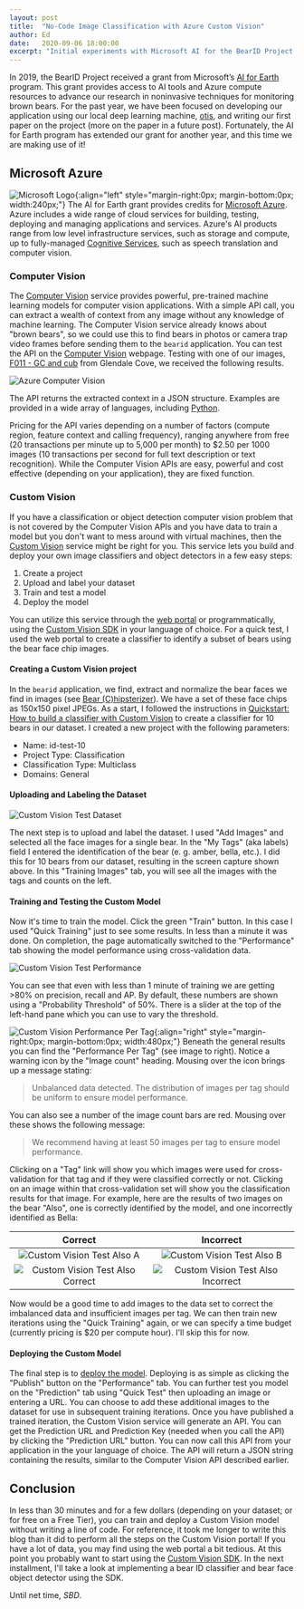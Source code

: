```yaml
---
layout: post
title:  "No-Code Image Classification with Azure Custom Vision"
author: Ed
date:   2020-09-06 18:00:00
excerpt: "Initial experiments with Microsoft AI for the BearID Project through Microsoft's AI for Earth program. Creating an image classifier without writing any code using Microsoft Azure Custom Vision."
---
```

In 2019, the BearID Project received a grant from Microsoft’s [AI for Earth](https://www.microsoft.com/en-us/ai/ai-for-earth) program. This grant provides access to AI tools and Azure compute resources to advance our research in noninvasive techniques for monitoring brown bears. For the past year, we have been focused on developing our application using our local deep learning machine, [otis](https://hypraptive.github.io/2017/02/13/dl-computer-build.html), and writing our first paper on the project (more on the paper in a future post). Fortunately, the AI for Earth program has extended our grant for another year, and this time we are making use of it!

## Microsoft Azure

![Microsoft Logo](/assets/ai-for-earth/MicrosoftLogo.png){:align="left" style="margin-right:0px; margin-bottom:0px; width:240px;"} The AI for Earth grant provides credits for [Microsoft Azure](https://azure.microsoft.com/). Azure includes a wide range of cloud services for building, testing, deploying and managing applications and services. Azure's AI products range from low level infrastructure services, such as storage and compute, up to fully-managed [Cognitive Services](https://azure.microsoft.com/en-us/services/cognitive-services/), such as speech translation and computer vision.

### Computer Vision

The [Computer Vision](https://azure.microsoft.com/en-us/services/cognitive-services/computer-vision/) service provides powerful, pre-trained machine learning models for computer vision applications. With a simple API call, you can extract a wealth of context from any image without any knowledge of machine learning. The Computer Vision service already knows about "brown bears", so we could use this to find bears in photos or camera trap video frames before sending them to the `bearid` application. You can test the API on the [Computer Vision](https://azure.microsoft.com/en-us/services/cognitive-services/computer-vision/) webpage. Testing with one of our images, [F011 - GC and cub](http://bearresearch.org/gc/) from Glendale Cove, we received the following results.

![Azure Computer Vision](/assets/ai-for-earth/AzureComputerVision.png)

The API returns the extracted context in a JSON structure. Examples are provided in a wide array of languages, including [Python](https://docs.microsoft.com/en-us/azure/cognitive-services/computer-vision/quickstarts-sdk/client-library?pivots=programming-language-python).

Pricing for the API varies depending on a number of factors (compute region, feature context and calling frequency), ranging anywhere from free (20 transactions per minute up to 5,000 per month) to $2.50 per 1000 images (10 transactions per second for full text description or text recognition). While the Computer Vision APIs are easy, powerful and cost effective (depending on your application), they are fixed function.

### Custom Vision

If you have a classification or object detection computer vision problem that is not covered by the Computer Vision APIs and you have data to train a model but you don't want to mess around with virtual machines, then the [Custom Vision](https://azure.microsoft.com/en-us/services/cognitive-services/custom-vision-service/) service might be right for you. This service lets you build and deploy your own image classifiers and object detectors in a few easy steps:

1. Create a project
2. Upload and label your dataset
3. Train and test a model
4. Deploy the model

You can utilize this service through the [web portal](https://docs.microsoft.com/en-us/azure/cognitive-services/custom-vision-service/getting-started-build-a-classifier) or programmatically, using the [Custom Vision SDK](https://docs.microsoft.com/en-us/azure/cognitive-services/custom-vision-service/quickstarts/image-classification?pivots=programming-language-python) in your language of choice. For a quick test, I used the web portal to create a classifier to identify a subset of bears using the bear face chip images.

#### Creating a Custom Vision project

In the `bearid` application, we find, extract and normalize the bear faces we find in images (see [Bear (C)hipsterizer](https://hypraptive.github.io/2017/02/24/bear-chipsterizer.html)). We have a set of these face chips as 150x150 pixel JPEGs. As a start, I followed the instructions in [Quickstart: How to build a classifier with Custom Vision](https://docs.microsoft.com/en-us/azure/cognitive-services/custom-vision-service/getting-started-build-a-classifier) to create a classifier for 10 bears in our dataset. I created a new project with the following parameters:

* Name: id-test-10
* Project Type: Classification
* Classification Type: Multiclass
* Domains: General

#### Uploading and Labeling the Dataset

![Custom Vision Test Dataset](/assets/ai-for-earth/id-test-dataset.png)

The next step is to upload and label the dataset. I used "Add Images" and selected all the face images for a single bear. In the "My Tags" (aka labels) field I entered the identification of the bear (e. g. amber, bella, etc.). I did this for 10 bears from our dataset, resulting in the screen capture shown above. In this "Training Images" tab, you will see all the images with the tags and counts on the left.

#### Training and Testing the Custom Model

Now it's time to train the model. Click the green "Train" button. In this case I used "Quick Training" just to see some results. In less than a minute it was done. On completion, the page automatically switched to the "Performance" tab showing the model performance using cross-validation data.

![Custom Vision Test Performance](/assets/ai-for-earth/id-test-performance.png)

You can see that even with less than 1 minute of training we are getting >80% on precision, recall and AP. By default, these numbers are shown using a "Probability Threshold" of 50%. There is a slider at the top of the left-hand pane which you can use to vary the threshold.

![Custom Vision Performance Per Tag](/assets/ai-for-earth/id-test-perf-details.png){:align="right" style="margin-right:0px; margin-bottom:0px; width:480px;"} Beneath the general results you can find the "Performance Per Tag" (see image to right). Notice a warning icon by the "Image count" heading. Mousing over the  icon brings up a message stating:

> Unbalanced data detected. The distribution of images per tag should be uniform to ensure model performance.

You can also see a number of the image count bars are red. Mousing over these shows the following message:

> We recommend having at least 50 images per tag to ensure model performance.

Clicking on a "Tag" link will show you which images were used for cross-validation for that tag and if they were classified correctly or not. Clicking on an image within that cross-validation set will show you the classification results for that image. For example, here are the results of two images on the bear "Also", one is correctly identified by the model, and one incorrectly identified as Bella:

| Correct | Incorrect |
| :-------------: | :-----:|
| ![Custom Vision Test Also A](/assets/ai-for-earth/id-test-also-a.jpg) | ![Custom Vision Test Also B](/assets/ai-for-earth/id-test-also-b.jpg) |
| ![Custom Vision Test Also Correct](/assets/ai-for-earth/id-test-also-right.png) | ![Custom Vision Test Also Incorrect](/assets/ai-for-earth/id-test-also-wrong.png) |

Now would be a good time to add images to the data set to correct the imbalanced data and insufficient images per tag. We can then train new iterations using the "Quick Training" again, or we can specify a time budget (currently pricing is $20 per compute hour). I'll skip this for now.

#### Deploying the Custom Model

The final step is to [deploy the model](https://docs.microsoft.com/en-us/azure/cognitive-services/custom-vision-service/use-prediction-api). Deploying is as simple as clicking the "Publish" button on the "Performance" tab. You can further test you model on the "Prediction" tab using "Quick Test" then uploading an image or entering a URL. You can choose to add these additional images to the dataset for use in subsequent training iterations. Once you have published a trained iteration, the Custom Vision service will generate an API. You can get the Prediction URL and Prediction Key (needed when you call the API) by clicking the "Prediction URL" button. You can now call this API from your application in the your language of choice. The API will return a JSON string containing the results, similar to the Computer Vision API described earlier.

## Conclusion

In less than 30 minutes and for a few dollars (depending on your dataset; or for free on a Free Tier), you can train and deploy a Custom Vision model without writing a line of code. For reference, it took me longer to write this blog than it did to perform all the steps on the Custom Vision portal! If you have a lot of data, you may find using the web portal a bit tedious. At this point you probably want to start using the [Custom Vision SDK](https://docs.microsoft.com/en-us/azure/cognitive-services/custom-vision-service/quickstarts/image-classification?pivots=programming-language-python). In the next installment, I'll take a look at implementing a bear ID classifier and bear face object detector using the SDK.

Until net time, _SBD_.
